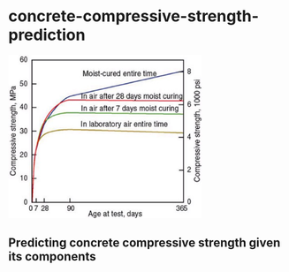 # concrete-compressive-strength-prediction
<img src="https://github.com/UrielV1/concrete-compressive-strength-prediction/blob/main/concrete1.png" alt="https://github.com/UrielV1/concrete-compressive-strength-prediction/blob/main/concrete1.png" width="350"/>

## [](https://www.concreteprotection.com/tech_briefs/concrete-curing.php)



## Predicting concrete compressive strength given its components 
